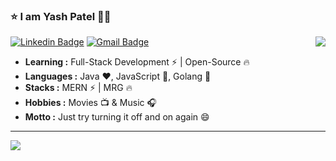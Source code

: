 ### :star: I am Yash Patel :man_student:
[![Linkedin Badge](https://img.shields.io/badge/-Atharva_Thorve-blue?style=flat-square&logo=Linkedin&logoColor=white&link=https://www.linkedin.com/in/yashpatel-ml//)](https://www.linkedin.com/in/yashpatel-ml/) [![Gmail Badge](https://img.shields.io/badge/-yashpatel7025@gmail.com-c14438?style=flat-square&logo=Gmail&logoColor=white&link=mailto:yashpatel7025@gmail.com)](mailto:yashpatel7025@gmail.com)
<img align="right" src="https://github-readme-stats.vercel.app/api/top-langs/?username=yashpatel7025&layout=compact" />
-  **Learning :** Full-Stack Development :zap: | Open-Source :fire:
-  **Languages :** Java :heart:, JavaScript :yellow_heart:, Golang :blue_heart:
-  **Stacks :** MERN :zap: | MRG :fire:
-  **Hobbies :** Movies :tv: & Music :headphones:
-  **Motto :** Just try turning it off and on again :smile:
---------------------------------------------------------------------------------------------------------------------------------------------------------------------------------
<img align="center" src="https://github-readme-stats.vercel.app/api?username=yashpatel7025&theme=radical&show_icons=true" />
